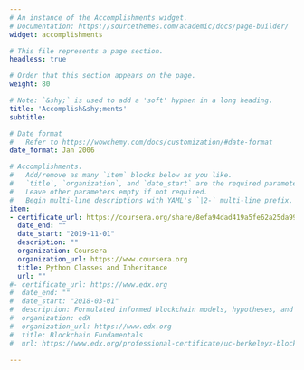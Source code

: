```yaml
---
# An instance of the Accomplishments widget.
# Documentation: https://sourcethemes.com/academic/docs/page-builder/
widget: accomplishments

# This file represents a page section.
headless: true

# Order that this section appears on the page.
weight: 80

# Note: `&shy;` is used to add a 'soft' hyphen in a long heading.
title: 'Accomplish&shy;ments'
subtitle:

# Date format
#   Refer to https://wowchemy.com/docs/customization/#date-format
date_format: Jan 2006

# Accomplishments.
#   Add/remove as many `item` blocks below as you like.
#   `title`, `organization`, and `date_start` are the required parameters.
#   Leave other parameters empty if not required.
#   Begin multi-line descriptions with YAML's `|2-` multi-line prefix.
item:
- certificate_url: https://coursera.org/share/8efa94dad419a5fe62a25da99df737fa
  date_end: ""
  date_start: "2019-11-01"
  description: ""
  organization: Coursera
  organization_url: https://www.coursera.org
  title: Python Classes and Inheritance
  url: ""
#- certificate_url: https://www.edx.org
#  date_end: ""
#  date_start: "2018-03-01"
#  description: Formulated informed blockchain models, hypotheses, and use cases.
#  organization: edX
#  organization_url: https://www.edx.org
#  title: Blockchain Fundamentals
#  url: https://www.edx.org/professional-certificate/uc-berkeleyx-blockchain-fundamentals

---
```

